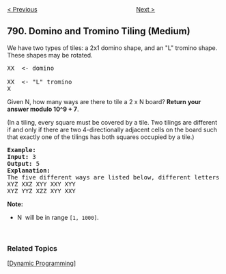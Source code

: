 <!--|This file generated by command(leetcode description); DO NOT EDIT.    |-->
<!--+----------------------------------------------------------------------+-->
<!--|@author    openset <openset.wang@gmail.com>                           |-->
<!--|@link      https://github.com/openset                                 |-->
<!--|@home      https://github.com/openset/leetcode                        |-->
<!--+----------------------------------------------------------------------+-->

[< Previous](https://github.com/openset/leetcode/tree/master/problems/escape-the-ghosts "Escape The Ghosts")
　　　　　　　　　　　　　　　　
[Next >](https://github.com/openset/leetcode/tree/master/problems/custom-sort-string "Custom Sort String")

## 790. Domino and Tromino Tiling (Medium)

<p>We have two types of tiles: a 2x1 domino shape, and an &quot;L&quot; tromino shape. These shapes may be rotated.</p>

<pre>
XX  &lt;- domino

XX  &lt;- &quot;L&quot; tromino
X
</pre>

<p>Given N, how many ways are there to tile a 2 x N board? <strong>Return your answer modulo 10^9 + 7</strong>.</p>

<p>(In a tiling, every square must be covered by a tile. Two tilings are different if and only if there are two 4-directionally adjacent cells on the board such that exactly one of the tilings has both squares occupied by a tile.)</p>


<pre>
<strong>Example:</strong>
<strong>Input:</strong> 3
<strong>Output:</strong> 5
<strong>Explanation:</strong> 
The five different ways are listed below, different letters indicates different tiles:
XYZ XXZ XYY XXY XYY
XYZ YYZ XZZ XYY XXY</pre>

<p><strong>Note:</strong></p>

<ul>
	<li>N&nbsp; will be in range <code>[1, 1000]</code>.</li>
</ul>

<p>&nbsp;</p>

### Related Topics
  [[Dynamic Programming](https://github.com/openset/leetcode/tree/master/tag/dynamic-programming/README.md)]
